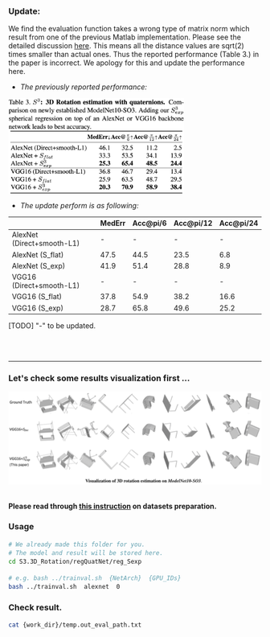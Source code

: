 ### Update:



We find the evaluation function takes a wrong type of matrix norm which result from one of the previous Matlab implementation. Please see the detailed discussion [here](https://github.com/leoshine/Spherical_Regression/issues/8). This means all the distance values are sqrt(2) times smaller than actual ones. Thus the reported performance (Table 3.) in the paper is incorrect. 
We apology for this and update the performance here.

* *The previously reported performance:*

<img src="../readme/so3_results.png" alt="so3_results" align="middle" width="350"/> 

* *The update perform is as following:*

|                            |      MedErr |  Acc@pi/6  | Acc@pi/12 | Acc@pi/24 |
|----------------------------|-------------|------------|-----------|-----------|
| AlexNet (Direct+smooth-L1) |     -       |     -      |     -     |     -     |
| AlexNet (S_flat)           |    47.5     |    44.5    |    23.5   |   6.8     |
| AlexNet (S_exp)            |    41.9     |    51.4    |    28.8   |   8.9     |
| VGG16   (Direct+smooth-L1) |     -       |     -      |     -     |     -     |
| VGG16   (S_flat)           |    37.8     |    54.9    |    38.2   |   16.6    |
| VGG16   (S_exp)            |    28.7     |    65.8    |    49.6   |   25.2    |


[TODO] "-" to be updated.


<br>
<br>

----------------
### Let's check some results visualization first ...
<img src="../readme/3D_rotation_eg.png" alt="use_case" width="1000"/>

<br>
<br>



**Please read through [this instruction](../dataset/ModelNet10-SO3/Readme.md) on datasets preparation.**

### Usage

```bash
# We already made this folder for you.
# The model and result will be stored here.
cd S3.3D_Rotation/regQuatNet/reg_Sexp

# e.g. bash ../trainval.sh  {NetArch}  {GPU_IDs}
bash ../trainval.sh  alexnet  0

```




### Check result.

```bash
cat {work_dir}/temp.out_eval_path.txt
```


<br>
<br>
